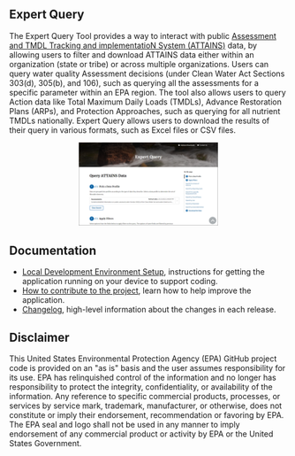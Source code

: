 ## Expert Query
The Expert Query Tool provides a way to interact with public [Assessment and TMDL Tracking and implementatioN System (ATTAINS)](https://www.epa.gov/waterdata/attains) data, by allowing users to filter and download ATTAINS data either within an organization (state or tribe) or across multiple organizations. Users can query water quality Assessment decisions (under Clean Water Act Sections 303(d), 305(b), and 106), such as querying all the assessments for a specific parameter within an EPA region. The tool also allows users to query Action data like Total Maximum Daily Loads (TMDLs), Advance Restoration Plans (ARPs), and Protection Approaches, such as querying for all nutrient TMDLs nationally.  Expert Query allows users to download the results of their query in various formats, such as Excel files or CSV files.

<p align="center">
			<img height="50%" width="50%" src="/docs/img/AttainsQueryPage.png" alt="Screenshot of Attains Query page">
</p>

## Documentation
- [Local Development Environment Setup](/docs/local_dev_setup.md), instructions for getting the application running on your device to support coding.
- [How to contribute to the project](/docs/CONTRIBUTING.md), learn how to help improve the application. 
- [Changelog](/docs/changelog.md), high-level information about the changes in each release.

## Disclaimer

This United States Environmental Protection Agency (EPA) GitHub project code is provided on an "as is" basis and the user assumes responsibility for its use.  EPA has relinquished control of the information and no longer has responsibility to protect the integrity, confidentiality, or availability of the information.  Any reference to specific commercial products, processes, or services by service mark, trademark, manufacturer, or otherwise, does not constitute or imply their endorsement, recommendation or favoring by EPA.  The EPA seal and logo shall not be used in any manner to imply endorsement of any commercial product or activity by EPA or the United States Government.
